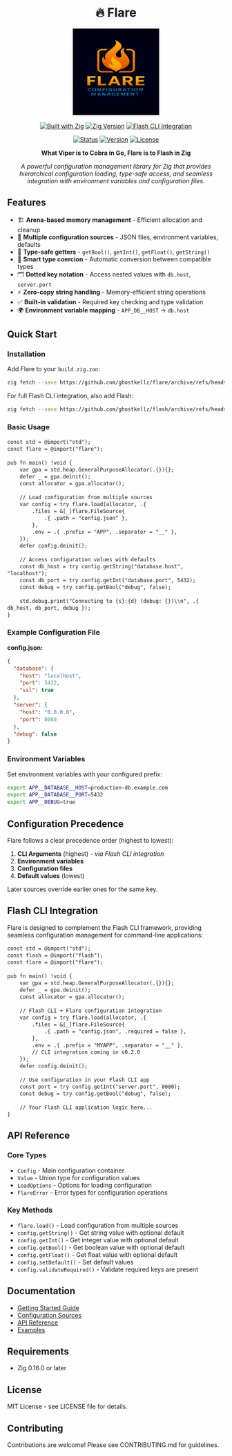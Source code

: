 <div align="center">

# 🔥 Flare

<img src="assets/icons/flare.png" alt="Flare Logo" width="200" height="200">

[![Built with Zig](https://img.shields.io/badge/Built%20with-Zig-yellow.svg?style=for-the-badge&logo=zig)](https://ziglang.org/)
[![Zig Version](https://img.shields.io/badge/Zig-0.16.0--dev-orange.svg?style=for-the-badge)](https://ziglang.org/download/)
[![Flash CLI Integration](https://img.shields.io/badge/Flash%20CLI-Integration-gold.svg?style=for-the-badge)](https://github.com/ghostkellz/flash)

[![Status](https://img.shields.io/badge/Status-MVP%20Complete-brightgreen.svg?style=for-the-badge)](https://github.com/ghostkellz/flare)
[![Version](https://img.shields.io/badge/Version-0.1.0-green.svg?style=for-the-badge)](https://github.com/ghostkellz/flare/releases)
[![License](https://img.shields.io/badge/License-MIT-blue.svg?style=for-the-badge)](LICENSE)

**What Viper is to Cobra in Go, Flare is to Flash in Zig**

*A powerful configuration management library for Zig that provides hierarchical configuration loading, type-safe access, and seamless integration with environment variables and configuration files.*

</div>

## Features

- 🏗️ **Arena-based memory management** - Efficient allocation and cleanup
- 📁 **Multiple configuration sources** - JSON files, environment variables, defaults
- 🎯 **Type-safe getters** - `getBool()`, `getInt()`, `getFloat()`, `getString()`
- 🔄 **Smart type coercion** - Automatic conversion between compatible types
- 🗂️ **Dotted key notation** - Access nested values with `db.host`, `server.port`
- ⚡ **Zero-copy string handling** - Memory-efficient string operations
- ✅ **Built-in validation** - Required key checking and type validation
- 🌍 **Environment variable mapping** - `APP_DB__HOST` → `db.host`

## Quick Start

### Installation

Add Flare to your `build.zig.zon`:

```bash
zig fetch --save https://github.com/ghostkellz/flare/archive/refs/heads/main.tar.gz
```

For full Flash CLI integration, also add Flash:

```bash
zig fetch --save https://github.com/ghostkellz/flash/archive/refs/heads/main.tar.gz
```

### Basic Usage

```zig
const std = @import("std");
const flare = @import("flare");

pub fn main() !void {
    var gpa = std.heap.GeneralPurposeAllocator(.{}){};
    defer _ = gpa.deinit();
    const allocator = gpa.allocator();

    // Load configuration from multiple sources
    var config = try flare.load(allocator, .{
        .files = &[_]flare.FileSource{
            .{ .path = "config.json" },
        },
        .env = .{ .prefix = "APP", .separator = "__" },
    });
    defer config.deinit();

    // Access configuration values with defaults
    const db_host = try config.getString("database.host", "localhost");
    const db_port = try config.getInt("database.port", 5432);
    const debug = try config.getBool("debug", false);

    std.debug.print("Connecting to {s}:{d} (debug: {})\\n", .{ db_host, db_port, debug });
}
```

### Example Configuration File

**config.json:**
```json
{
  "database": {
    "host": "localhost",
    "port": 5432,
    "ssl": true
  },
  "server": {
    "host": "0.0.0.0",
    "port": 8080
  },
  "debug": false
}
```

### Environment Variables

Set environment variables with your configured prefix:

```bash
export APP__DATABASE__HOST=production-db.example.com
export APP__DATABASE__PORT=5432
export APP__DEBUG=true
```

## Configuration Precedence

Flare follows a clear precedence order (highest to lowest):

1. **CLI Arguments** (highest) - *via Flash CLI integration*
2. **Environment variables**
3. **Configuration files**
4. **Default values** (lowest)

Later sources override earlier ones for the same key.

## Flash CLI Integration

Flare is designed to complement the Flash CLI framework, providing seamless configuration management for command-line applications:

```zig
const std = @import("std");
const flash = @import("flash");
const flare = @import("flare");

pub fn main() !void {
    var gpa = std.heap.GeneralPurposeAllocator(.{}){};
    defer _ = gpa.deinit();
    const allocator = gpa.allocator();

    // Flash CLI + Flare configuration integration
    var config = try flare.load(allocator, .{
        .files = &[_]flare.FileSource{
            .{ .path = "config.json", .required = false },
        },
        .env = .{ .prefix = "MYAPP", .separator = "__" },
        // CLI integration coming in v0.2.0
    });
    defer config.deinit();

    // Use configuration in your Flash CLI app
    const port = try config.getInt("server.port", 8080);
    const debug = try config.getBool("debug", false);

    // Your Flash CLI application logic here...
}
```

## API Reference

### Core Types

- `Config` - Main configuration container
- `Value` - Union type for configuration values
- `LoadOptions` - Options for loading configuration
- `FlareError` - Error types for configuration operations

### Key Methods

- `flare.load()` - Load configuration from multiple sources
- `config.getString()` - Get string value with optional default
- `config.getInt()` - Get integer value with optional default
- `config.getBool()` - Get boolean value with optional default
- `config.getFloat()` - Get float value with optional default
- `config.setDefault()` - Set default values
- `config.validateRequired()` - Validate required keys are present

## Documentation

- [Getting Started Guide](docs/getting-started.md)
- [Configuration Sources](docs/sources.md)
- [API Reference](docs/api-reference.md)
- [Examples](docs/examples.md)

## Requirements

- Zig 0.16.0 or later

## License

MIT License - see LICENSE file for details.

## Contributing

Contributions are welcome! Please see CONTRIBUTING.md for guidelines.
